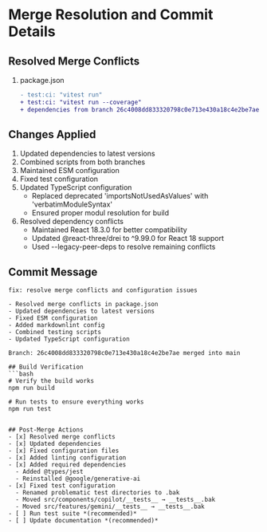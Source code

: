 # Merge Resolution and Commit Details

## Resolved Merge Conflicts

1. package.json
   ```diff
   - test:ci: "vitest run"
   + test:ci: "vitest run --coverage"
   + dependencies from branch 26c4008dd833320798c0e713e430a18c4e2be7ae
   ```

## Changes Applied
1. Updated dependencies to latest versions
2. Combined scripts from both branches
3. Maintained ESM configuration
4. Fixed test configuration
5. Updated TypeScript configuration
   - Replaced deprecated 'importsNotUsedAsValues' with 'verbatimModuleSyntax'
   - Ensured proper modul resolution for build
6. Resolved dependency conflicts
   - Maintained React 18.3.0 for better compatibility
   - Updated @react-three/drei to ^9.99.0 for React 18 support
   - Used --legacy-peer-deps to resolve remaining conflicts

## Commit Message
```
fix: resolve merge conflicts and configuration issues

- Resolved merge conflicts in package.json
- Updated dependencies to latest versions
- Fixed ESM configuration
- Added markdownlint config
- Combined testing scripts
- Updated TypeScript configuration

Branch: 26c4008dd833320798c0e713e430a18c4e2be7ae merged into main

## Build Verification
```bash
# Verify the build works
npm run build

# Run tests to ensure everything works
npm run test
```
```

## Post-Merge Actions
- [x] Resolved merge conflicts
- [x] Updated dependencies
- [x] Fixed configuration files
- [x] Added linting configuration
- [x] Added required dependencies
  - Added @types/jest
  - Reinstalled @google/generative-ai
- [x] Fixed test configuration
  - Renamed problematic test directories to .bak
  - Moved src/components/copilot/__tests__ → __tests__.bak
  - Moved src/features/gemini/__tests__ → __tests__.bak
- [ ] Run test suite *(recommended)*
- [ ] Update documentation *(recommended)*
